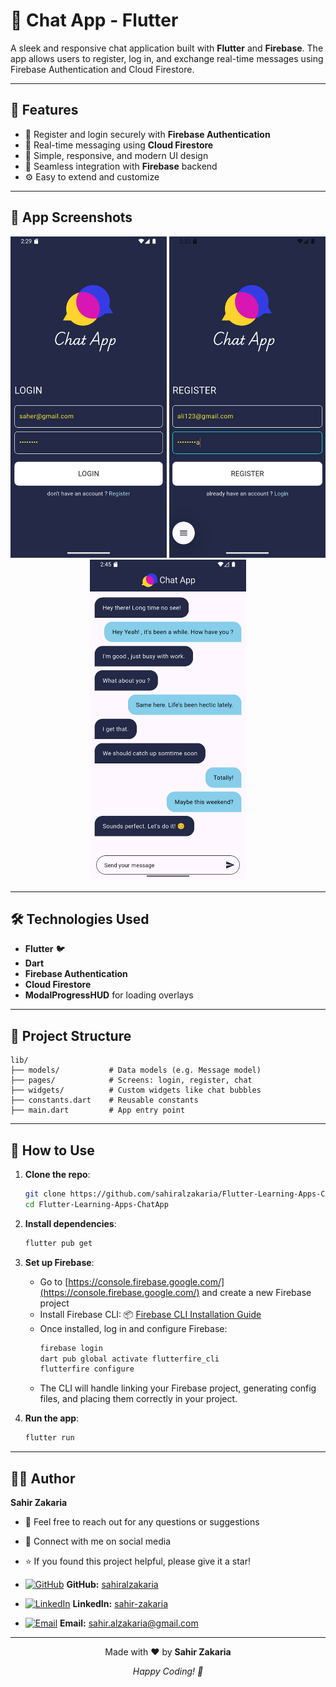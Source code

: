 # 💬 Chat App - Flutter

A sleek and responsive chat application built with **Flutter** and **Firebase**. The app allows users to register, log in, and exchange real-time messages using Firebase Authentication and Cloud Firestore.

---

## 🚀 Features

- 🔐 Register and login securely with **Firebase Authentication**  
- 💬 Real-time messaging using **Cloud Firestore**  
- 🎯 Simple, responsive, and modern UI design  
- 📡 Seamless integration with **Firebase** backend  
- ⚙️ Easy to extend and customize  

---

## 📸 App Screenshots

<p align="center">
  <img src="assets/share/1.png" width="250" />
  <img src="assets/share/2.png" width="250" />
  <img src="assets/share/3.png" width="250" />
</p>

---

## 🛠️ Technologies Used

- **Flutter** 🐦  
- **Dart**  
- **Firebase Authentication**  
- **Cloud Firestore**  
- **ModalProgressHUD** for loading overlays  

---



## 📂 Project Structure

```
lib/
├── models/           # Data models (e.g. Message model)
├── pages/            # Screens: login, register, chat
├── widgets/          # Custom widgets like chat bubbles
├── constants.dart    # Reusable constants
├── main.dart         # App entry point
```

---

## 📝 How to Use

1. **Clone the repo**:
   ```bash
   git clone https://github.com/sahiralzakaria/Flutter-Learning-Apps-ChatApp.git
   cd Flutter-Learning-Apps-ChatApp
   ```

2. **Install dependencies**:
   ```bash
   flutter pub get
   ```

3. **Set up Firebase**:
   - Go to [https://console.firebase.google.com/](https://console.firebase.google.com/) and create a new Firebase project
   - Install Firebase CLI:
     📦 [Firebase CLI Installation Guide](https://firebase.google.com/docs/cli)
   - Once installed, log in and configure Firebase:
     ```bash
     firebase login
     dart pub global activate flutterfire_cli
     flutterfire configure
     ```
   - The CLI will handle linking your Firebase project, generating config files, and placing them correctly in your project.

4. **Run the app**:
   ```bash
   flutter run
   ```

---


## 👨‍💻 Author

**Sahir Zakaria**

- 📧 Feel free to reach out for any questions or suggestions
- 🔗 Connect with me on social media
- ⭐ If you found this project helpful, please give it a star!


- [![GitHub](https://img.shields.io/badge/GitHub-100000?style=flat&logo=github&logoColor=white)](https://github.com/sahiralzakaria) **GitHub:** [sahiralzakaria](https://github.com/sahiralzakaria)  
- [![LinkedIn](https://img.shields.io/badge/LinkedIn-0A66C2?style=flat&logo=linkedin&logoColor=white)](https://www.linkedin.com/in/sahir-zakaria-39873531b) **LinkedIn:** [sahir-zakaria](https://www.linkedin.com/in/sahir-zakaria-39873531b)  
- [![Email](https://img.shields.io/badge/Email-D14836?style=flat&logo=gmail&logoColor=white)](mailto:sahir.alzakaria@gmail.com) **Email:** sahir.alzakaria@gmail.com

---

<div align="center">
  <p>Made with ❤️ by <strong>Sahir Zakaria</strong></p>
  <p><em>Happy Coding! 🚀</em></p>
</div>
